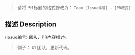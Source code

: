 > 请将 PR 标题的格式修改为： `Team [Issue编号] - [PR概要]`

## 描述 Description

(issue编号) 团队，PR内容描述。

> 例子： #1 团队，更新代码。
